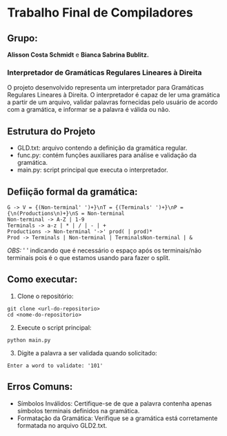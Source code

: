 # Trabalho Final de Compiladores

## Grupo:
**Alisson Costa Schmidt** e **Bianca Sabrina Bublitz.**

### Interpretador de Gramáticas Regulares Lineares à Direita
O projeto desenvolvido representa um interpretador para Gramáticas Regulares Lineares à Direita. O interpretador é capaz de ler uma gramática a partir de um arquivo, validar palavras fornecidas pelo usuário de acordo com a gramática, e informar se a palavra é válida ou não.

## Estrutura do Projeto
  * GLD.txt: arquivo contendo a definição da gramática regular.
  * func.py: contém funções auxiliares para análise e validação da gramática.
  * main.py: script principal que executa o interpretador.

## Defiição formal da gramática:
```
G -> V = {(Non-terminal' ')+}\nT = {(Terminals' ')+}\nP = {\n(Productions\n)+}\nS = Non-terminal
Non-terminal -> A-Z | 1-9
Terminals -> a-z | * | / | - | + 
Productions -> Non-terminal '->' prod( | prod)*
Prod -> Terminals | Non-terminal | TerminalsNon-terminal | &
```
_OBS:_ ' ' indicando que é necessário o espaço após os terminais/não terminais pois é o que estamos usando para fazer o split.

## Como executar:
  1. Clone o repositório:
  ```
  git clone <url-do-repositorio>
  cd <nome-do-repositorio>
  ```

  2. Execute o script principal:
  ```
  python main.py
  ```

  3. Digite a palavra a ser validada quando solicitado:
  ```
  Enter a word to validate: '101'
  ```

## Erros Comuns:
  * Símbolos Inválidos: Certifique-se de que a palavra contenha apenas símbolos terminais definidos na gramática.
  * Formatação da Gramática: Verifique se a gramática está corretamente formatada no arquivo GLD2.txt.